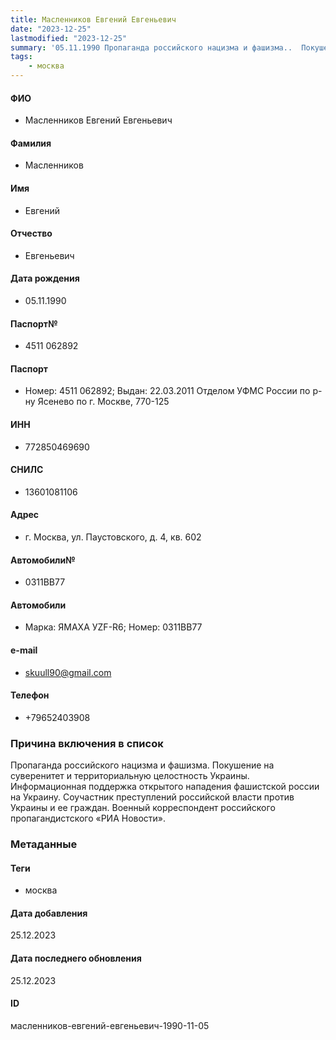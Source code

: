 ```yaml
---
title: Масленников Евгений Евгеньевич
date: "2023-12-25"
lastmodified: "2023-12-25"
summary: '05.11.1990 Пропаганда российского нацизма и фашизма..  Покушение на суверенитет и территориальную целостность Украины..  Информационная поддержка открытого нападения фашистской россии на Украину..  Соучастник преступлений российской власти против Украины и ее граждан..  Военный корреспондент российского пропагандистского «РИА Новости».'
tags: 
    - москва
---
```

<!--# pp2-->
<!--## Фигурант-->
<!--### Личные данные-->
#### ФИО
- Масленников Евгений Евгеньевич
#### Фамилия
- Масленников
#### Имя
- Евгений
#### Отчество
- Евгеньевич
#### Дата рождения
- 05.11.1990
#### Паспорт№
- 4511 062892
#### Паспорт
- Номер: 4511 062892; Выдан: 22.03.2011 Отделом УФМС России по р-ну Ясенево по г. Москве, 770-125
#### ИНН
- 772850469690
#### СНИЛС
- 13601081106
#### Адрес
- г. Москва, ул. Паустовского, д. 4, кв. 602
#### Автомобили№
- 0311ВВ77
#### Автомобили
- Марка: ЯМАХА УZF-R6; Номер: 0311ВВ77
#### e-mail
- skuull90@gmail.com
#### Телефон
- +79652403908
### Причина включения в список
Пропаганда российского нацизма и фашизма.
 Покушение на суверенитет и территориальную целостность Украины.
 Информационная поддержка открытого нападения фашистской россии на Украину.
 Соучастник преступлений российской власти против Украины и ее граждан.
 Военный корреспондент российского пропагандистского «РИА Новости».
### Метаданные
#### Теги
- москва
#### Дата добавления
25.12.2023
#### Дата последнего обновления
25.12.2023
#### ID
масленников-евгений-евгеньевич-1990-11-05
<!--## END;-->
